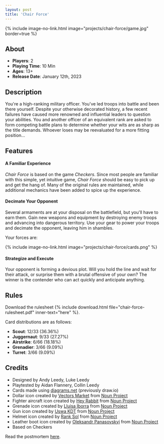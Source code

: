 ```yaml
---
layout: post
title: 'Chair Force'
---
```


{% include image-no-link.html image="projects/chair-force/game.jpg" border=true %}

## About

* **Players**: 2
* **Playing Time**: 10 Min
* **Ages**: 13+
* **Release Date**: January 12th, 2023

## Description

You're a high-ranking military officer. You've led troops into battle and been there yourself. Despite your otherwise decorated history, a few recent failures have caused more renowned and influential leaders to question your abilities. You and another officer of an equivalent rank are asked to form competing battle plans to determine whether your wits are as sharp as the title demands. Whoever loses may be reevaluated for a more fitting position...

## Features

#### A Familiar Experience

_Chair Force_ is based on the game _Checkers_. Since most people are familiar with this simple, yet intuitive game, _Chair Force_ should be easy to pick up and get the hang of. Many of the original rules are maintained, while additional mechanics have been added to spice up the experience.

#### Decimate Your Opponent

Several armaments are at your disposal on the battlefield, but you'll have to earn them. Gain new weapons and equipment by destroying enemy troops and advancing into dangerous territory. Use your gear to power your troops and decimate the opponent, leaving him in shambles.

Your forces are:

{% include image-no-link.html image="projects/chair-force/cards.png" %}

#### Strategize and Execute

Your opponent is forming a devious plot. Will you hold the line and wait for their attack, or surprise them with a brutal offensive of your own? The winner is the contender who can act quickly and anticipate anything.

## Rules

Download the rulesheet {% include download.html file="chair-force-rulesheet.pdf" inner-text="here" %}.

Card distributions are as follows:

* **Scout**: 12/33 (36.36%)
* **Juggernaut**: 9/33 (27.27%)
* **Airstrike**: 6/66 (18.18%)
* **Grenadier**: 3/66 (9.09%)
* **Turret**: 3/66 (9.09%)

## Credits

* Designed by Andy Leedy, Luke Leedy
* Playtested by Aidan Flannery, Collin Leedy
* Cards made using [diagrams.net](https://www.diagrams.net) (previously draw.io)
* Dollar icon created by [Vectors Market](https://thenounproject.com/vectorsmarket/) from [Noun Project](https://thenounproject.com/)
* Fighter aircraft icon created by [Hey Rabbit](https://thenounproject.com/heyrabbit/) from [Noun Project](https://thenounproject.com/)
* Grenade icon created by [Lluisa Iborra](https://thenounproject.com/marialuisa.iborra/) from [Noun Project](https://thenounproject.com/)
* Gun icon created by [Uswa KDT](https://thenounproject.com/captainbuggy0/) from [Noun Project](https://thenounproject.com/)
* Helmet icon created by [Rank Sol](https://thenounproject.com/ranksol/) from [Noun Project](https://thenounproject.com/)
* Leather boot icon created by [Oleksandr Panasovskyi](https://thenounproject.com/a.panasovsky/) from [Noun Project](https://thenounproject.com/)
* Based on Checkers

Read the postmortem [here](../postmortem-chair-force).
